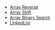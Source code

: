 * [Array Reverse](./challenges/arrayReverse)
* [Array Shift](./challenges/arrayShift)
* [Array Binary Search](./challenges/arrayBinarySearch)
* [LinkedList](./challenges/linkedList)